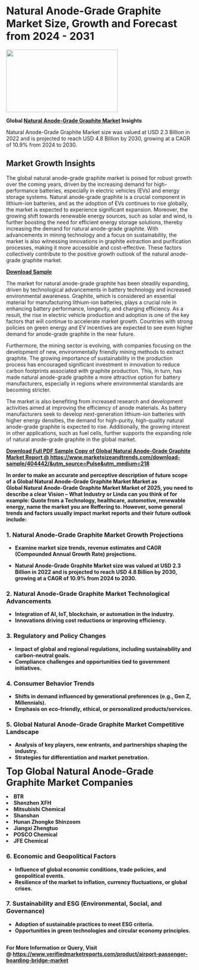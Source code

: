 <H1>Natural Anode-Grade Graphite Market Size, Growth and Forecast from 2024 - 2031</H1><img class="aligncenter size-medium wp-image-584254" src="https://thirdeyenews.in/wp-content/uploads/2024/09/Global-Market-Research-300x168.jpeg" alt="" width="300" height="168" /><p><strong>Global&nbsp;<a href="https://www.marketsizeandtrends.com/download-sample/404442/&amp;utm_source=Pulse&amp;utm_medium=218">Natural Anode-Grade Graphite Market</a> Insights</strong></p><p>Natural Anode-Grade Graphite Market size was valued at USD 2.3 Billion in 2022 and is projected to reach USD 4.8 Billion by 2030, growing at a CAGR of 10.9% from 2024 to 2030.</p><p><h2>Market Growth Insights</h2> <p>The global natural anode-grade graphite market is poised for robust growth over the coming years, driven by the increasing demand for high-performance batteries, especially in electric vehicles (EVs) and energy storage systems. Natural anode-grade graphite is a crucial component in lithium-ion batteries, and as the adoption of EVs continues to rise globally, the market is expected to experience significant expansion. Moreover, the growing shift towards renewable energy sources, such as solar and wind, is further boosting the need for efficient energy storage solutions, thereby increasing the demand for natural anode-grade graphite. With advancements in mining technology and a focus on sustainability, the market is also witnessing innovations in graphite extraction and purification processes, making it more accessible and cost-effective. These factors collectively contribute to the positive growth outlook of the natural anode-grade graphite market.</p> <p><strong><a href="#">Download Sample</a></strong></p> <p>The market for natural anode-grade graphite has been steadily expanding, driven by technological advancements in battery technology and increased environmental awareness. Graphite, which is considered an essential material for manufacturing lithium-ion batteries, plays a crucial role in enhancing battery performance, longevity, and charging efficiency. As a result, the rise in electric vehicle production and adoption is one of the key factors that will continue to accelerate market growth. Countries with strong policies on green energy and EV incentives are expected to see even higher demand for anode-grade graphite in the near future.</p> <p>Furthermore, the mining sector is evolving, with companies focusing on the development of new, environmentally friendly mining methods to extract graphite. The growing importance of sustainability in the production process has encouraged significant investment in innovation to reduce carbon footprints associated with graphite production. This, in turn, has made natural anode-grade graphite a more attractive option for battery manufacturers, especially in regions where environmental standards are becoming stricter.</p> <p>The market is also benefiting from increased research and development activities aimed at improving the efficiency of anode materials. As battery manufacturers seek to develop next-generation lithium-ion batteries with higher energy densities, the demand for high-purity, high-quality natural anode-grade graphite is expected to rise. Additionally, the growing interest in other applications, such as fuel cells, further supports the expanding role of natural anode-grade graphite in the global market.</p> <p><strong><a href="#"></p><p><span class=""><strong>Download Full PDF Sample Copy of Global Natural Anode-Grade Graphite Market Report</strong> @ <a href="https://www.marketsizeandtrends.com/download-sample/404442/&amp;utm_source=Pulse&amp;utm_medium=218" target="_blank">https://www.marketsizeandtrends.com/download-sample/404442/&amp;utm_source=Pulse&amp;utm_medium=218</a></span></p><p>In order to make an accurate and perceptive description of future scope of a Global&nbsp;Natural Anode-Grade Graphite Market Market as Global&nbsp;Natural Anode-Grade Graphite Market Market of 2025, you need to describe a clear Vision &ndash; What Industry or Linda can you think of for example: Quote from a Technology, healthcare, automotive, renewable energy, name the market you are Reffering to. However, some general trends and factors usually impact market reports and their future outlook include:</p><h3>1.&nbsp;<strong>Natural Anode-Grade Graphite Market Growth Projections</strong></h3><ul><li>Examine market size trends, revenue estimates and CAGR (Compounded Annual Growth Rate) projections.</li><li><p>Natural Anode-Grade Graphite Market size was valued at USD 2.3 Billion in 2022 and is projected to reach USD 4.8 Billion by 2030, growing at a CAGR of 10.9% from 2024 to 2030.</p></li></ul><h3>2.&nbsp;<strong>Natural Anode-Grade Graphite Market Technological Advancements</strong></h3><ul><li>Integration of AI, IoT, blockchain, or automation in the industry.</li><li>Innovations driving cost reductions or improving efficiency.</li></ul><h3>3.&nbsp;<strong>Regulatory and Policy Changes</strong></h3><ul><li>Impact of global and regional regulations, including sustainability and carbon-neutral goals.</li><li>Compliance challenges and opportunities tied to government initiatives.</li></ul><h3>4.&nbsp;<strong>Consumer Behavior Trends</strong></h3><ul><li>Shifts in demand influenced by generational preferences (e.g., Gen Z, Millennials).</li><li>Emphasis on eco-friendly, ethical, or personalized products/services.</li></ul><h3>5.&nbsp;<strong>Global Natural Anode-Grade Graphite Market Competitive Landscape</strong></h3><ul><li>Analysis of key players, new entrants, and partnerships shaping the industry.</li><li>Strategies for differentiation and market penetration.</li></ul><p data-pm-slice="1 1 []"><span style="color: inherit; font-family: inherit; font-size: 25px;">Top Global Natural Anode-Grade Graphite Market Companies</span></p><div class="" data-test-id=""><p><li>BTR</li><li> Shenzhen XFH</li><li> Mitsubishi Chemical</li><li> Shanshan</li><li> Hunan Zhongke Shinzoom</li><li> Jiangxi Zhengtuo</li><li> POSCO Chemical</li><li> JFE Chemical</li></p></div><h3>6.&nbsp;<strong>Economic and Geopolitical Factors</strong></h3><ul><li>Influence of global economic conditions, trade policies, and geopolitical events.</li><li>Resilience of the market to inflation, currency fluctuations, or global crises.</li></ul><h3>7.&nbsp;<strong>Sustainability and ESG (Environmental, Social, and Governance)</strong></h3><ul><li>Adoption of sustainable practices to meet ESG criteria.</li><li>Opportunities in green technologies and circular economy principles.</li></ul><h2><strong style="font-size: 14px;">For More Information or Query, Visit @&nbsp;</strong><a style="background-color: #ffffff; font-size: 14px;" href="https://www.marketsizeandtrends.com/report/natural-anode-grade-graphite-market/" target="_blank">https://www.verifiedmarketreports.com/product/airport-passenger-boarding-bridge-market</a></h2>
